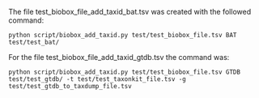 The file test_biobox_file_add_taxid_bat.tsv was created with the followed command:
```
python script/biobox_add_taxid.py test/test_biobox_file.tsv BAT test/test_bat/
```

For the file test_biobox_file_add_taxid_gtdb.tsv the command was:
```
python script/biobox_add_taxid.py test/test_biobox_file.tsv GTDB test/test_gtdb/ -t test/test_taxonkit_file.tsv -g test/test_gtdb_to_taxdump_file.tsv 
```